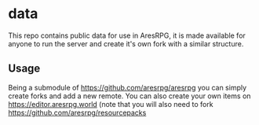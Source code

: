 # data

This repo contains public data for use in AresRPG, it is made available for anyone to run the server and create it's own fork with a similar structure.

## Usage

Being a submodule of https://github.com/aresrpg/aresrpg you can simply create forks and add a new remote. 
You can also create your own items on https://editor.aresrpg.world (note that you will also need to fork https://github.com/aresrpg/resourcepacks
